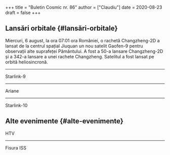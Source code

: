 +++
title = "Buletin Cosmic nr. 86"
author = ["Claudiu"]
date = 2020-08-23
draft = false
+++

## Lansări orbitale {#lansări-orbitale}

Miercuri, 6 august, la ora 07:01 ora României, o rachetă Changzheng-2D a lansat de la centrul spațial Jiuquan un nou satelit Gaofen-9 pentru observații alte suprafeței Pământului. A fost a 50-a lansare Changzheng-2D și a 342-a lansare a unei rachete Changzheng. Satelitul a fost lansat pe orbită heliosincronă.

---

Starlink-9

---

Ariane

---

Starlink-10


## Alte evenimente {#alte-evenimente}

HTV

---

Fisura ISS